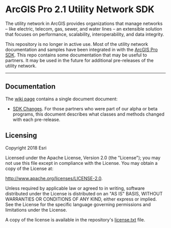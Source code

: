 # ArcGIS Pro 2.1 Utility Network SDK

The utility network in ArcGIS provides organizations that manage networks – like electric, telecom, gas, sewer, and water lines – an extensible solution that focuses on performance, scalability, interoperability, and data integrity. 

This repository is no longer in active use.  Most of the utility network documentation and samples have been integrated in with the [ArcGIS Pro SDK](https://pro.arcgis.com/en/pro-app/sdk/).  This repo contains some documentation that may be useful to partners.  It may be used in the future for additional pre-releases of the utility network.

-------------------------
## Documentation
The [wiki page](https://github.com/esri/utility-network-sdk/wiki) contains a single document document:

- [SDK Changes](https://github.com/esri/utility-network-sdk/wiki/SDK%20Changes).  For those partners who were part of our alpha or beta programs, this document describes what classes and methods changed with each pre-release.

## Licensing
Copyright 2018 Esri

Licensed under the Apache License, Version 2.0 (the "License");
you may not use this file except in compliance with the License.
You may obtain a copy of the License at:

   http://www.apache.org/licenses/LICENSE-2.0.

Unless required by applicable law or agreed to in writing, software
distributed under the License is distributed on an "AS IS" BASIS,
WITHOUT WARRANTIES OR CONDITIONS OF ANY KIND, either express or implied.
See the License for the specific language governing permissions and
limitations under the License.

A copy of the license is available in the repository's [license.txt](./License.txt) file.





